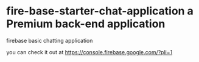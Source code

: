 # fire-base-starter-chat-application a Premium back-end application
firebase basic chatting application

you can check it out at https://console.firebase.google.com/?pli=1
